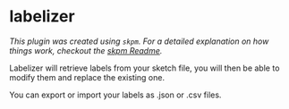 # labelizer

_This plugin was created using `skpm`. For a detailed explanation on how things work, checkout the [skpm Readme](https://github.com/skpm/skpm/blob/master/README.md)._

Labelizer will retrieve labels from your sketch file, you will then be able to modify them and replace the existing one.

You can export or import your labels as .json or .csv files.

